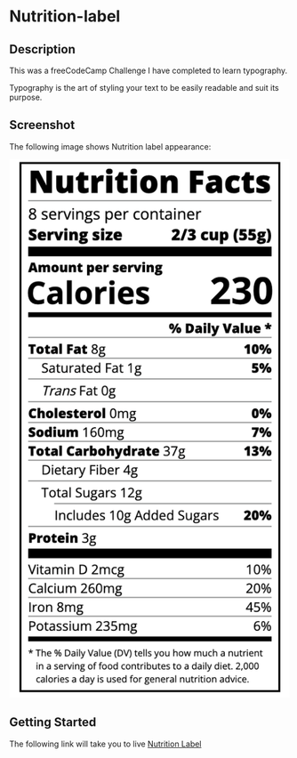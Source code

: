 # Nutrition-label

## Description

This was a freeCodeCamp Challenge I have completed to learn typography.

Typography is the art of styling your text to be easily readable and suit its purpose.

## Screenshot

The following image shows Nutrition label appearance:

![nutrition label](./images/nutrition-label.png)

## Getting Started

The following link will take you to live [Nutrition Label](https://cyberrie.github.io/nutrition-label/)
